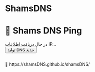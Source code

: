 # ShamsDNS
<!DOCTYPE html>
<html lang="fa">
<head>
  <meta charset="UTF-8">
  <title>Shams DNS</title>
  <link rel="stylesheet" href="style.css">
</head>
<body>
  <h1>🔐 Shams DNS Ping</h1>
  <div id="info">در حال دریافت اطلاعات IP...</div>
  <button onclick="generateDNS()">تولید DNS جدید</button>
  <pre id="result"></pre>
  <script src="script.js"></script>
</body>
</html>
🔗 https://shamsDNS.github.io/shamsDNS/
